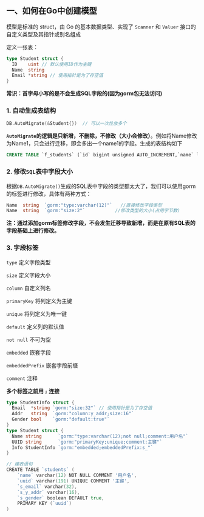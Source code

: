 ## 一、如何在Go中创建模型

模型是标准的 struct，由 Go 的基本数据类型、实现了 `Scanner` 和 `Valuer`  接口的自定义类型及其指针或别名组成

定义一张表：

```go
type Student struct {
  ID    uint // 默认使用ID作为主键
  Name  string
  Email *string // 使用指针是为了存空值
}
```

**常识：首字母小写的是不会生成SQL字段的(因为gorm包无法访问)**

### 1. 自动生成表结构

```go
DB.AutoMigrate(&Student{})  // 可以一次性放多个
```

**`AutoMigrate`的逻辑是只新增，不删除，不修改（大小会修改）**。例如将Name修改为Name1，只会进行迁移，即会多出一个name1的字段。生成的表结构如下

```sql
CREATE TABLE `f_students` (`id` bigint unsigned AUTO_INCREMENT,`name` longtext,`email` longtext,PRIMARY KEY (`id`))
```

### 2. 修改`SQL`表中字段大小

根据`DB.AutoMigrate()`生成的SQL表中字段的类型都太大了，我们可以使用gorm的标签进行修改，具体有两种方式：

```go
Name  string  `gorm:"type:varchar(12)"`   //直接修改字段类型
Name  string  `gorm:"size:2"`			//修改类型的大小(占用字节数)
```

**注：通过添加gorm标签修改字段，不会发生迁移导致新增，而是在原有SQL表的字段基础上进行修改。**

### 3. 字段标签

`type`   定义字段类型

`size`  定义字段大小

`column`   自定义列名

`primaryKey`   将列定义为主键

`unique`   将列定义为唯一键

`default`   定义列的默认值

`not null`  不可为空

`embedded`  嵌套字段

`embeddedPrefix`  嵌套字段前缀

`comment`  注释

**多个标签之前用   `;` 连接**

```go
type StudentInfo struct {
  Email  *string `gorm:"size:32"` // 使用指针是为了存空值
  Addr   string  `gorm:"column:y_addr;size:16"`
  Gender bool    `gorm:"default:true"`
}
type Student struct {
  Name string      `gorm:"type:varchar(12);not null;comment:用户名"`
  UUID string      `gorm:"primaryKey;unique;comment:主键"`
  Info StudentInfo `gorm:"embedded;embeddedPrefix:s_"`
}

// 建表语句
CREATE TABLE `students` (
    `name` varchar(12) NOT NULL COMMENT '用户名',
    `uuid` varchar(191) UNIQUE COMMENT '主键',
    `s_email` varchar(32),
    `s_y_addr` varchar(16),
    `s_gender` boolean DEFAULT true,
    PRIMARY KEY (`uuid`)
)
```

